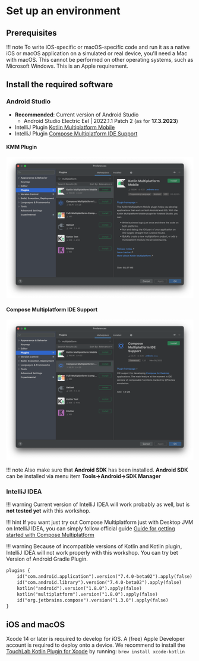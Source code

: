 #  Set up an environment

##  Prerequisites

!!! note
To write iOS-specific or macOS-specific code  and run it as a native iOS or macOS application on a simulated or real device, you'll need a Mac with macOS. This cannot be performed on other operating systems, such as Microsoft Windows. This is an Apple requirement.

##  Install the required software


### Android Studio

* **Recommended**: Current version of Android Studio
  * Android Studio Electric Eel | 2022.1.1 Patch 2 (as for **17.3.2023**)
* IntelliJ Plugin [Kotlin Multiplatform Mobile](https://plugins.jetbrains.com/plugin/14936-kotlin-multiplatform-mobile)
* IntelliJ Plugin [Compose Multiplatform IDE Support](https://plugins.jetbrains.com/plugin/16541-compose-multiplatform-ide-support)

#### KMM Plugin

![KMM Plugin](KMM_plugin.png)

#### Compose Multiplatform IDE Support

![KMM Plugin](CMP_plugin.png)


!!! note
Also make sure that **Android SDK** has been installed.
**Android SDK** can be installed via menu item **Tools->Android->SDK Manager**

### IntelliJ IDEA

!!! warning
Current version of IntelliJ IDEA will work probably as well, but is **not tested yet** with this workshop.

!!! hint
If you want just try out Compose Multiplatform just with Desktop JVM on IntelliJ IDEA, you can simply follow official guide [Guide for getting started with Compose Multiplatform](https://github.com/JetBrains/compose-multiplatform/tree/master/tutorials/Getting_Started)

!!! warning
Because of incompatible versions of Kotlin and Kotlin plugin, IntelliJ IDEA will not work properly with this workshop. You can try bet Version of Android Gradle Plugin.

```
plugins {
    id("com.android.application").version("7.4.0-beta02").apply(false)
    id("com.android.library").version("7.4.0-beta02").apply(false)
    kotlin("android").version("1.8.0").apply(false)
    kotlin("multiplatform").version("1.8.0").apply(false)
    id("org.jetbrains.compose").version("1.3.0").apply(false)
}
```


## iOS and macOS

Xcode 14 or later is required to develop for iOS. A (free) Apple Developer account is required to deploy onto a device.
We recommend to install the [TouchLab Kotlin Plugin for Xcode](https://github.com/touchlab/xcode-kotlin) by running: `brew install xcode-kotlin`

